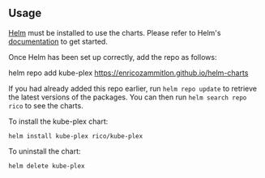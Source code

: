 ## Usage

[Helm](https://helm.sh) must be installed to use the charts.  Please refer to
Helm's [documentation](https://helm.sh/docs) to get started.

Once Helm has been set up correctly, add the repo as follows:

  helm repo add kube-plex https://enricozammitlon.github.io/helm-charts

If you had already added this repo earlier, run `helm repo update` to retrieve
the latest versions of the packages.  You can then run `helm search repo
rico` to see the charts.

To install the kube-plex chart:

    helm install kube-plex rico/kube-plex

To uninstall the chart:

    helm delete kube-plex